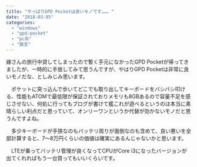```yaml
---
title: "やっぱりGPD Pocketは良いモノです……。"
date: "2018-03-05"
categories: 
  - "windows"
  - "gpd-pocket"
  - "pc系"
  - "戯言"
---
```


嫁さんの旅行中貸してしまったので暫く手元になかったGPD Pocketが帰ってきましたが、一時的に手放してみて思うんですが、やはりGPD Pocketは非常に良いモノだな、としみじみ思います。

　ポケットに突っ込んで歩いてどこでも取り出してキーボードをバシバシ叩ける、性能もATOMで最低限が保証されておりメモリも8GBあるので容量不足を感じさせない、何処に行ってもブログが書けて艦これが遊べるというのは本当に素晴らしい利点だと思っていて、オンリーワンというか代替が効かないモノだと思うんですよね。

　多少キーボードが手狭なのもバッテリ周りが面倒なのも含めて、良い悪いを全部計算すると、7～8万円くらいの価値は確実にあるんじゃないかと思います。

　LTEが乗ってバッテリ管理が良くなってCPUがCore i3になったバージョンが出てくれればもう一台買ってもいいくらいです。
